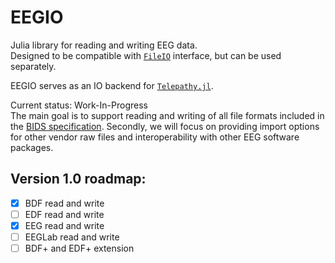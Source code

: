# EEGIO

Julia library for reading and writing EEG data.  
Designed to be compatible with [`FileIO`](https://github.com/JuliaIO/FileIO.jl) interface, but can be used separately.

EEGIO serves as an IO backend for [`Telepathy.jl`](https://github.com/Telepathy-Software/Telepathy.jl).

Current status: Work-In-Progress  
The main goal is to support reading and writing of all file formats included in the [BIDS specification](https://bids-specification.readthedocs.io/en/stable/04-modality-specific-files/03-electroencephalography.html). Secondly, we will focus on providing import options for other vendor raw files and interoperability with other EEG software packages.

## Version 1.0 roadmap:
- [x] BDF read and write
- [ ] EDF read and write
- [x] EEG read and write
- [ ] EEGLab read and write
- [ ] BDF+ and EDF+ extension